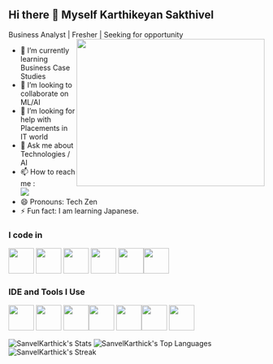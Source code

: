 ## Hi there 👋 Myself Karthikeyan Sakthivel

Business Analyst | Fresher | Seeking for opportunity 
<img align="right" width="370" height="290" src="https://i.pinimg.com/originals/47/f0/34/47f0342cec72b800463bf003eac1257e.gif">                                                
- 🌱 I’m currently learning Business Case Studies
- 👯 I’m looking to collaborate on ML/AI
- 🤔 I’m looking for help with Placements in IT world 
- 💬 Ask me about Technologies / AI    
- 📫 How to reach me :
<br /> [<img src="https://img.shields.io/badge/LinkedIn-0077B5?style=for-the-badge&logo=linkedin&logoColor=white" />](https://www.linkedin.com/in/karthikeyan-sakthivel-6a785227a/)
- 😄 Pronouns: Tech Zen
- ⚡ Fun fact: I am learning Japanese.

### I code in
<img height="50" width="50" src="https://img.icons8.com/color/48/000000/python.png" />  <img height="50" width="50" src="https://img.icons8.com/color/48/000000/html-5.png" /> 
<img height="50" width="50" src="https://img.icons8.com/color/48/000000/css3.png" /> <img height="50" width="50" src="https://img.icons8.com/color/48/000000/tensorflow.png"/>
<img height="50" width="50" src="https://img.icons8.com/color/48/000000/google-firebase-console.png"/><img height="50" width="50" src="https://img.icons8.com/color/48/000000/mysql-logo.png"/>   

### IDE and Tools I Use
<img height="50" width="50" src="https://img.icons8.com/color/48/000000/visual-studio-code-2019.png"/> <img height="50" width="50" src="https://img.icons8.com/color/50/000000/git.png"/>
<img height="50" width="50" src="https://img.icons8.com/dusk/64/000000/anaconda.png"/><img height="50" src="https://img.icons8.com/color/480/null/notion--v1.png" /> 
<img height="50" width="50" src="https://img.icons8.com/doodle/48/000000/adobe-photoshop.png"/><img height="50" width="50" src="https://img.icons8.com/color/48/000000/figma--v1.png"/> 
<img height="50" src="https://img.shields.io/badge/Netlify-00C7B7?style=for-the-badge&logo=netlify&logoColor=white"/> 


![SanvelKarthick's Stats](https://github-readme-stats.vercel.app/api?username=SanvelKarthick&theme=vue-dark&show_icons=true&hide_border=true&count_private=true)
![SanvelKarthick's Top Languages](https://github-readme-stats.vercel.app/api/top-langs/?username=SanvelKarthick&theme=vue-dark&show_icons=true&hide_border=true&layout=compact)
![SanvelKarthick's Streak](https://github-readme-streak-stats.herokuapp.com/?user=SanvelKarthick&theme=vue-dark&hide_border=true)



